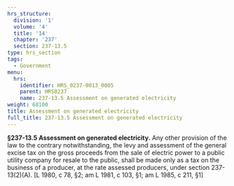 ```yaml
---
hrs_structure:
  division: '1'
  volume: '4'
  title: '14'
  chapter: '237'
  section: 237-13.5
type: hrs_section
tags:
  - Government
menu:
  hrs:
    identifier: HRS_0237-0013_0005
    parent: HRS0237
    name: 237-13.5 Assessment on generated electricity
weight: 68100
title: Assessment on generated electricity
full_title: 237-13.5 Assessment on generated electricity
---
```

**§237-13.5 Assessment on generated electricity.** Any other provision of the law to the contrary notwithstanding, the levy and assessment of the general excise tax on the gross proceeds from the sale of electric power to a public utility company for resale to the public, shall be made only as a tax on the business of a producer, at the rate assessed producers, under section 237-13(2)(A). [L 1980, c 78, §2; am L 1981, c 103, §1; am L 1985, c 211, §1]